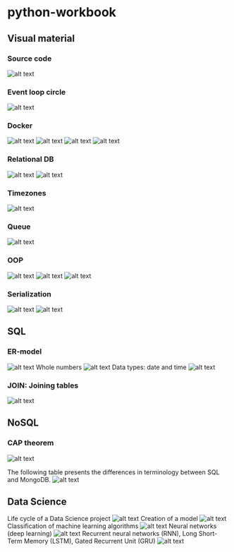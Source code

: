 # python-workbook

## Visual material

### Source code

![alt text](/images/image-6.png)

### Event loop circle

![alt text](event-loop-circle.png)

### Docker

![alt text](/images/image-2.png)
![alt text](/images/image-3.png)
![alt text](/images/image-4.png)
![alt text](/images/image-5.png)

### Relational DB

![alt text](/images/image.png)
![alt text](/images/image-1.png)

### Timezones

![alt text](/images/image-7.png)

### Queue

![alt text](/images/image-8.png)

### OOP

![alt text](/images/image-9.png)
![alt text](/images/image-10.png)
![alt text](/images/image-11.png)

### Serialization

![alt text](/images/image-12.png)
![alt text](/images/image-13.png)

## SQL

### ER-model

![alt text](/images/imagejhg.png)
Whole numbers
![alt text](/images/image1jhg.png)
Data types: date and time
![alt text](/images/image-1jhg.png)

### JOIN: Joining tables

![alt text](/images/image111.png)

## NoSQL

### CAP theorem

![alt text](/images/image22.png)

The following table presents the differences in terminology between SQL and MongoDB.
![alt text](/images/image33.png)

## Data Science
Life cycle of a Data Science project
![alt text](/images/image123.png)
Creation of a model
![alt text](/images/imagezxc.png)
Classification of machine learning algorithms
![alt text](/images/image-1xcv.png)
Neural networks (deep learning)
![alt text](/images/image-2cvb.png)
Recurrent neural networks (RNN), Long Short-Term Memory (LSTM), Gated Recurrent Unit (GRU)
![alt text](/images/image-3vbn.png)